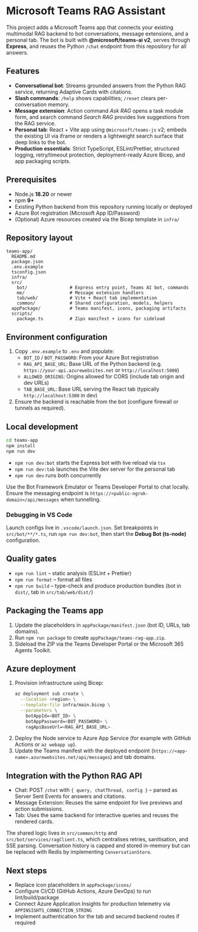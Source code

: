 # Microsoft Teams RAG Assistant

This project adds a Microsoft Teams app that connects your existing multimodal RAG backend to bot conversations, message extensions, and a personal tab. The bot is built with **@microsoft/teams-ai v2**, serves through **Express**, and reuses the Python `/chat` endpoint from this repository for all answers.

## Features

- **Conversational bot**: Streams grounded answers from the Python RAG service, returning Adaptive Cards with citations.
- **Slash commands**: `/help` shows capabilities; `/reset` clears per-conversation memory.
- **Message extension**: Action command *Ask RAG* opens a task module form, and search command *Search RAG* provides live suggestions from the RAG service.
- **Personal tab**: React + Vite app using `@microsoft/teams-js` v2; embeds the existing UI via iframe or renders a lightweight search surface that deep links to the bot.
- **Production essentials**: Strict TypeScript, ESLint/Prettier, structured logging, retry/timeout protection, deployment-ready Azure Bicep, and app packaging scripts.

## Prerequisites

- Node.js **18.20** or newer
- npm **9+**
- Existing Python backend from this repository running locally or deployed
- Azure Bot registration (Microsoft App ID/Password)
- (Optional) Azure resources created via the Bicep template in `infra/`

## Repository layout

```
teams-app/
  README.md
  package.json
  .env.example
  tsconfig.json
  infra/
  src/
    bot/                # Express entry point, Teams AI bot, commands
    me/                 # Message extension handlers
    tab/web/            # Vite + React tab implementation
    common/             # Shared configuration, models, helpers
  appPackage/           # Teams manifest, icons, packaging artifacts
  scripts/
    package.ts          # Zips manifest + icons for sideload
```

## Environment configuration

1. Copy `.env.example` to `.env` and populate:
   - `BOT_ID` / `BOT_PASSWORD`: From your Azure Bot registration
   - `RAG_API_BASE_URL`: Base URL of the Python backend (e.g. `https://your-api.azurewebsites.net` or `http://localhost:5000`)
   - `ALLOWED_ORIGINS`: Origins allowed for CORS (include tab origin and dev URLs)
   - `TAB_BASE_URL`: Base URL serving the React tab (typically `http://localhost:5300` in dev)
2. Ensure the backend is reachable from the bot (configure firewall or tunnels as required).

## Local development

```bash
cd teams-app
npm install
npm run dev
```

- `npm run dev:bot` starts the Express bot with live reload via `tsx`
- `npm run dev:tab` launches the Vite dev server for the personal tab
- `npm run dev` runs both concurrently

Use the Bot Framework Emulator or Teams Developer Portal to chat locally. Ensure the messaging endpoint is `https://<public-ngrok-domain>/api/messages` when tunnelling.

### Debugging in VS Code

Launch configs live in `.vscode/launch.json`. Set breakpoints in `src/bot/**/*.ts`, run `npm run dev:bot`, then start the **Debug Bot (ts-node)** configuration.

## Quality gates

- `npm run lint` – static analysis (ESLint + Prettier)
- `npm run format` – format all files
- `npm run build` – type-check and produce production bundles (bot in `dist/`, tab in `src/tab/web/dist/`)

## Packaging the Teams app

1. Update the placeholders in `appPackage/manifest.json` (bot ID, URLs, tab domains).
2. Run `npm run package` to create `appPackage/teams-rag-app.zip`.
3. Sideload the ZIP via the Teams Developer Portal or the Microsoft 365 Agents Toolkit.

## Azure deployment

1. Provision infrastructure using Bicep:
   ```bash
   az deployment sub create \
     --location <region> \
     --template-file infra/main.bicep \
     --parameters \
       botAppId=<BOT_ID> \
       botAppPassword=<BOT_PASSWORD> \
       ragApiBaseUrl=<RAG_API_BASE_URL>
   ```
2. Deploy the Node service to Azure App Service (for example with GitHub Actions or `az webapp up`).
3. Update the Teams manifest with the deployed endpoint (`https://<app-name>.azurewebsites.net/api/messages`) and tab domains.

## Integration with the Python RAG API

- Chat: POST `/chat` with `{ query, chatThread, config }` – parsed as Server Sent Events for answers and citations.
- Message Extension: Reuses the same endpoint for live previews and action submissions.
- Tab: Uses the same backend for interactive queries and reuses the rendered cards.

The shared logic lives in `src/common/http` and `src/bot/services/ragClient.ts`, which centralises retries, sanitisation, and SSE parsing. Conversation history is capped and stored in-memory but can be replaced with Redis by implementing `ConversationStore`.

## Next steps

- Replace icon placeholders in `appPackage/icons/`
- Configure CI/CD (GitHub Actions, Azure DevOps) to run lint/build/package
- Connect Azure Application Insights for production telemetry via `APPINSIGHTS_CONNECTION_STRING`
- Implement authentication for the tab and secured backend routes if required
